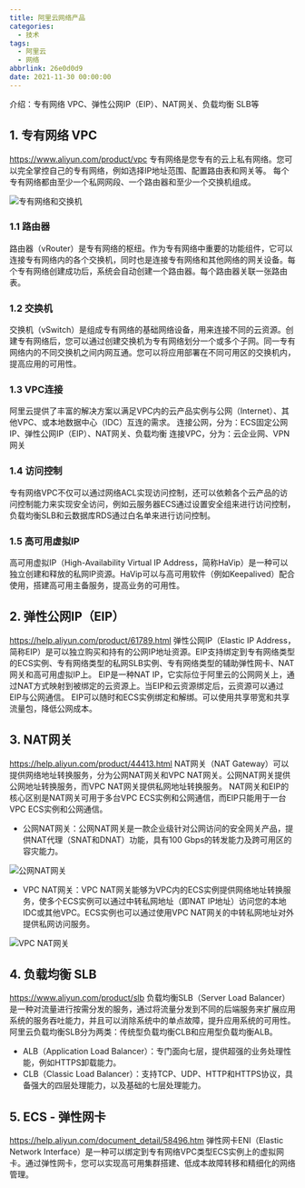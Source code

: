 ```yaml
---
title: 阿里云网络产品
categories:
  - 技术
tags:
  - 阿里云
  - 网络
abbrlink: 26e0d0d9
date: 2021-11-30 00:00:00
---
```

介绍：专有网络 VPC、弹性公网IP（EIP）、NAT网关、负载均衡 SLB等
<!-- more -->
## 1. 专有网络 VPC
https://www.aliyun.com/product/vpc
专有网络是您专有的云上私有网络。您可以完全掌控自己的专有网络，例如选择IP地址范围、配置路由表和网关等。
每个专有网络都由至少一个私网网段、一个路由器和至少一个交换机组成。

![专有网络和交换机](https://help-static-aliyun-doc.aliyuncs.com/assets/img/zh-CN/2448327361/p241558.png)

### 1.1 路由器
路由器（vRouter）是专有网络的枢纽。作为专有网络中重要的功能组件，它可以连接专有网络内的各个交换机，同时也是连接专有网络和其他网络的网关设备。每个专有网络创建成功后，系统会自动创建一个路由器。每个路由器关联一张路由表。

### 1.2 交换机
交换机（vSwitch）是组成专有网络的基础网络设备，用来连接不同的云资源。创建专有网络后，您可以通过创建交换机为专有网络划分一个或多个子网。同一专有网络内的不同交换机之间内网互通。您可以将应用部署在不同可用区的交换机内，提高应用的可用性。

### 1.3 VPC连接
阿里云提供了丰富的解决方案以满足VPC内的云产品实例与公网（Internet）、其他VPC、或本地数据中心（IDC）互连的需求。
连接公网，分为：ECS固定公网IP、弹性公网IP（EIP）、NAT网关、负载均衡
连接VPC，分为：云企业网、VPN网关

### 1.4 访问控制
专有网络VPC不仅可以通过网络ACL实现访问控制，还可以依赖各个云产品的访问控制能力来实现安全访问，例如云服务器ECS通过设置安全组来进行访问控制，负载均衡SLB和云数据库RDS通过白名单来进行访问控制。

### 1.5 高可用虚拟IP
高可用虚拟IP（High-Availability Virtual IP Address，简称HaVip）是一种可以独立创建和释放的私网IP资源。HaVip可以与高可用软件（例如Keepalived）配合使用，搭建高可用主备服务，提高业务的可用性。


## 2. 弹性公网IP（EIP）
https://help.aliyun.com/product/61789.html
弹性公网IP（Elastic IP Address，简称EIP）是可以独立购买和持有的公网IP地址资源。EIP支持绑定到专有网络类型的ECS实例、专有网络类型的私网SLB实例、专有网络类型的辅助弹性网卡、NAT网关和高可用虚拟IP上。
EIP是一种NAT IP，它实际位于阿里云的公网网关上，通过NAT方式映射到被绑定的云资源上。当EIP和云资源绑定后，云资源可以通过EIP与公网通信。
EIP可以随时和ECS实例绑定和解绑。可以使用共享带宽和共享流量包，降低公网成本。

## 3. NAT网关
https://help.aliyun.com/product/44413.html
NAT网关（NAT Gateway）可以提供网络地址转换服务，分为公网NAT网关和VPC NAT网关。公网NAT网关提供公网地址转换服务，而VPC NAT网关提供私网地址转换服务。
NAT网关和EIP的核心区别是NAT网关可用于多台VPC ECS实例和公网通信，而EIP只能用于一台VPC ECS实例和公网通信。

* 公网NAT网关：公网NAT网关是一款企业级针对公网访问的安全网关产品，提供NAT代理（SNAT和DNAT）功能，具有100 Gbps的转发能力及跨可用区的容灾能力。

![公网NAT网关](https://help-static-aliyun-doc.aliyuncs.com/assets/img/zh-CN/1283214061/p4440.png)

* VPC NAT网关：VPC NAT网关能够为VPC内的ECS实例提供网络地址转换服务，使多个ECS实例可以通过中转私网地址（即NAT IP地址）访问您的本地IDC或其他VPC。ECS实例也可以通过使用VPC NAT网关的中转私网地址对外提供私网访问服务。

![VPC NAT网关](https://help-static-aliyun-doc.aliyuncs.com/assets/img/zh-CN/4614119261/p305145.png)

## 4. 负载均衡 SLB
https://www.aliyun.com/product/slb
负载均衡SLB（Server Load Balancer）是一种对流量进行按需分发的服务，通过将流量分发到不同的后端服务来扩展应用系统的服务吞吐能力，并且可以消除系统中的单点故障，提升应用系统的可用性。
阿里云负载均衡SLB分为两类：传统型负载均衡CLB和应用型负载均衡ALB。
* ALB（Application Load Balancer）：专门面向七层，提供超强的业务处理性能，例如HTTPS卸载能力。
* CLB（Classic Load Balancer）：支持TCP、UDP、HTTP和HTTPS协议，具备强大的四层处理能力，以及基础的七层处理能力。

## 5. ECS - 弹性网卡
https://help.aliyun.com/document_detail/58496.htm
弹性网卡ENI（Elastic Network Interface）是一种可以绑定到专有网络VPC类型ECS实例上的虚拟网卡。通过弹性网卡，您可以实现高可用集群搭建、低成本故障转移和精细化的网络管理。

